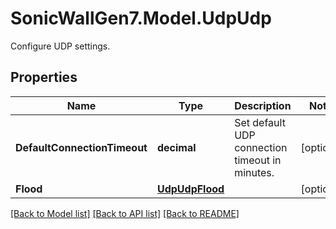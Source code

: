 # SonicWallGen7.Model.UdpUdp
Configure UDP settings.

## Properties

Name | Type | Description | Notes
------------ | ------------- | ------------- | -------------
**DefaultConnectionTimeout** | **decimal** | Set default UDP connection timeout in minutes. | [optional] 
**Flood** | [**UdpUdpFlood**](UdpUdpFlood.md) |  | [optional] 

[[Back to Model list]](../README.md#documentation-for-models) [[Back to API list]](../README.md#documentation-for-api-endpoints) [[Back to README]](../README.md)

